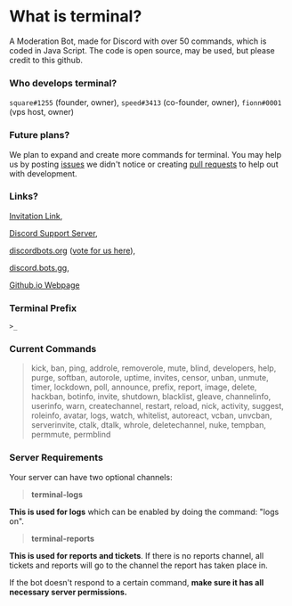 # What is terminal?
A Moderation Bot, made for Discord with over 50 commands, which is coded in Java Script. The code is open source, may be used, but please credit to this github.

### Who develops terminal?
`square#1255` (founder, owner), `speed#3413` (co-founder, owner), `fionn#0001` (vps host, owner)

### Future plans?
We plan to expand and create more commands for terminal. You may help us by posting [issues](https://github.com/squareGITHUB/terminal/issues) we didn't notice or creating [pull requests](https://github.com/squareGITHUB/terminal/pulls) to help out with development.

### Links?
[Invitation Link](https://discordapp.com/oauth2/authorize?&client_id=521023036812558356&scope=bot&permissions=8), 

[Discord Support Server](https://discord.gg/4yntzpG), 

[discordbots.org](https://discordbots.org/bot/521023036812558356) ([vote for us here](https://discordbots.org/bot/521023036812558356/vote)), 

[discord.bots.gg](https://discord.bots.gg/bots/521023036812558356),

[Github.io Webpage](https://squaregithub.github.io/terminal/)

### Terminal Prefix
`>_`

### Current Commands
>kick, 
>ban, 
>ping,
>addrole, 
>removerole, 
>mute, 
>blind, 
>developers,
>help,
>purge,
>softban,
>autorole,
>uptime,
>invites,
>censor,
>unban,
>unmute,
>timer,
>lockdown,
>poll,
>announce,
>prefix,
>report,
>image,
>delete,
>hackban,
>botinfo,
>invite,
>shutdown,
>blacklist,
>gleave,
>channelinfo,
>userinfo,
>warn,
>createchannel,
>restart,
>reload,
>nick,
>activity,
>suggest,
>roleinfo,
>avatar,
>logs,
>watch,
>whitelist,
>autoreact,
>vcban,
>unvcban,
>serverinvite,
>ctalk,
>dtalk,
>whrole,
>deletechannel,
>nuke,
>tempban,
>permmute,
>permblind

### Server Requirements
Your server can have two optional channels:
> **terminal-logs**

**This is used for logs** which can be enabled by doing the command: "logs on". 

> **terminal-reports**

**This is used for reports and tickets**. If there is no reports channel, all tickets and reports will go to the channel the report has taken place in.

If the bot doesn't respond to a certain command, **make sure it has all necessary server permissions.**
